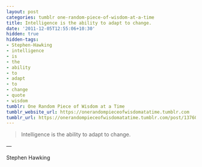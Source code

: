 ```yaml
---
layout: post
categories: tumblr one-random-piece-of-wisdom-at-a-time
title: Intelligence is the ability to adapt to change.
date: '2011-12-05T12:55:06+10:30'
hidden: true
hidden-tags:
- Stephen-Hawking
- intelligence
- is
- the
- ability
- to
- adapt
- to
- change
- quote
- wisdom
tumblr: One Random Piece of Wisdom at a Time
tumblr_website_url: https://onerandompieceofwisdomatatime.tumblr.com
tumblr_url: https://onerandompieceofwisdomatatime.tumblr.com/post/13760618958/intelligence-is-the-ability-to-adapt-to-change
---
```

> Intelligence is the ability to adapt to change.

—

Stephen Hawking&nbsp;

